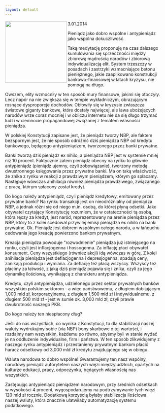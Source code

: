 ```yaml
---
layout: default
---
```

<img src="{{site.baseurl}}\articles\pictures\465.zloty.jpg"  align="left" width="200"><!--211-->
<p></p><p>3.01.2014</p><p>Pieniądz jako dobro wspólne i antypieniądz jako wspólna dokuczliwość.</p>
<p>Taką medytację proponuję na czas dalszego kumulowania się sprzeczności między zbiorową mądrością narodów i zbiorową indywidualizacją elit. System trzeszczy w posadach i zastrzyki wzmacniające betonu pieniężnego, jakie zaaplikowano konstrukcji bankowo-finansowej w latach kryzysu, nie pomogą na długo.</p>
<p>Owszem, elity wzmocniły w ten sposób mury finansowe, jakimi się otoczyły. Lecz napór na nie zwiększa się w tempie wykładniczym, obrazującym rosnące dysproporcje dochodów. Obłowiły się w kryzysie zwłaszcza światowe giganty bankowe, które dostały najwięcej, ale lawa ubożejących narodów wrze coraz mocniej i w obliczu internetu nie da się długo trzymać ludzi w ciemnocie propagandowej związanej z tematem własności pieniądza.</p>
<p>W polskiej Konstytucji zapisane jest, że pieniądz tworzy NBP, ale faktem bezspornym jest, że nie sposób odróżnić dziś pieniądza NBP od kredytu bankowego, będącego antypieniądzem, tworzonego przez banki prywatne.</p>
<p>Banki tworzą dziś pieniądz ex nihilo, a pieniądza NBP jest w systemie mniej niż 10 procent. Faktycznie zatem pieniądz obecny na rynku to głównie antypieniądz (pieniądz ujemny, czyli zobowiązanie), tworzony metodą dwustronnego księgowania przez prywatne banki. Ma on taką właściwość, że znika z rynku w reakcji z prawdziwym pieniądzem, którym go spłacamy. Następuje wówczas anihilacja również pieniądza prawdziwego, związanego z pracą, którym spłacony został kredyt.</p>
<p>Do kogo należy antypieniądz, czyli pieniądz kredytowy, emitowany przez prywatne banki? Na rynku transakcji jest on nieodróżnialny od pieniądza NBP, a jednak różni się od niego m.in. osobą, do której płyną odsetki. Jako obywatel czytający Konstytucję rozumiem, że w ostateczności tą osobą, która ręczy za kredyt, jest naród, reprezentowany na arenie pieniądza przez NBP, który to z kolei scedował przywilej emisji pieniądza ex nihilo na banki prywatne. Ok. Pieniądz jest dobrem wspólnym całego narodu, a w łańcuchu cedowania jego kreację powierzono bankom prywatnym.</p>
<p>Kreacja pieniądza powoduje "rozwodnienie" pieniądza już istniejącego na rynku, czyli jest inflacjogenna i hossogenna. Za inflację płaci obywatel konsument. Ceny wszystkiego (również akcji) idą wówczas w górę. Z kolei anihilacja pieniądza jest deflacjogenna i depresjogenna, spadają ceny, zanikają produkcja i wymiana. Za deflację też płacą wszyscy. Wszyscy też płacimy za łatwość, z jaką dziś pieniądz pojawia się i znika, czyli za jego dynamikę ilościową, wynikającą z charakteru antypieniądza.</p>
<p>Kredytu, czyli antypieniądza, udzielonego przez sektor prywatnych banków wszystkim polskim sektorom - a więc państwowemu, z długiem dobijającym 1,000 mld zł, korporacyjnemu, z długiem 1,500 mld zł i indywidualnemu, z długiem 500 mld zł - jest w sumie ok. 3,000 mld zł, czyli prawie dwukrotność naszego PKB.</p>
<p>Do kogo należy ten niespłacony dług?</p>
<p>Jeśli do nas wszystkich, co wynika z Konstytucji, to dla stabilizacji naszej waluty wydrukujmy sobie (via NBP) bony skarbowe o tej wartości, i rozdajmy nam wszystkim, każdemu po równo, abyśmy byli w stanie wydać je na oddłużenie indywidualne, firm i państwa. W ten sposób zlikwidujemy z naszego rynku antypieniądz i przestaniemy prywatnym bankom płacić haracz odsetkowy od 3,000 mld zł kredytu znajdującego się w obiegu.</p>
<p>Waluta narodowa to dobro wspólne! Gwarantujemy ten nasz wspólny, narodowy pieniądz autorytetem naszych więzi międzyludzkich, opartych na kulturze edukacji, pracy, odpoczynku, będących własnością nas wszystkich.</p>
<p>Zastępując antypieniądz pieniądzem narodowym, przy średnich odsetkach w wysokości 4 procent, wygospodarujemy na podtrzymywanie tych więzi 120 mld zł rocznie. Dodatkową korzyścią byłaby stabilizacja ilościowa naszej waluty, która znacznie ułatwiłaby automatyzację systemu podatkowego.</p><br><p></p>